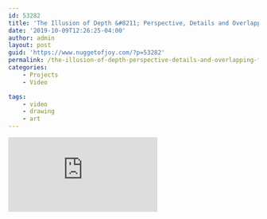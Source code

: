 ```yaml
---
id: 53282
title: 'The Illusion of Depth &#8211; Perspective, Details and Overlapping Forms'
date: '2019-10-09T12:26:25-04:00'
author: admin
layout: post
guid: 'https://www.nuggetofjoy.com/?p=53282'
permalink: /the-illusion-of-depth-perspective-details-and-overlapping-forms/
categories:
    - Projects
    - Video

tags:
    - video
    - drawing
    - art
---
```


<iframe class="vide" allow="accelerometer; autoplay; clipboard-write; encrypted-media; gyroscope; picture-in-picture; web-share" allowfullscreen="" frameborder="0" loading="lazy" referrerpolicy="strict-origin-when-cross-origin" src="https://www.youtube.com/embed/LIuNehjFmUU?feature=oembed" title="The Illusion of Depth - Perspective, Details and Overlapping Forms"></iframe>